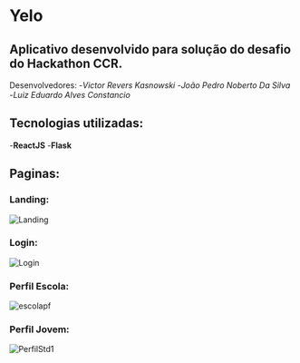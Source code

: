 # Yelo

## Aplicativo desenvolvido para solução do desafio do Hackathon CCR.

Desenvolvedores:
-*Victor Revers Kasnowski*
-*João Pedro Noberto Da Silva*
-*Luiz Eduardo Alves Constancio*

## Tecnologias utilizadas:

-**ReactJS**
-**Flask**

## Paginas:

### Landing:
![Landing](https://user-images.githubusercontent.com/60626825/104864286-4f085c80-5917-11eb-8701-80d590487edf.JPG)

### Login:
![Login](https://user-images.githubusercontent.com/60626825/104864371-86770900-5917-11eb-9720-a080f846b127.JPG)

### Perfil Escola:
![escolapf](https://user-images.githubusercontent.com/60626825/104864478-da81ed80-5917-11eb-8f78-617b81d111ac.JPG)

### Perfil Jovem:
![PerfilStd1](https://user-images.githubusercontent.com/60626825/104864547-0ef5a980-5918-11eb-9ecb-1d7b25d65492.JPG)






